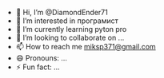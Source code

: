 - 👋 Hi, I’m @DiamondEnder71
- 👀 I’m interested in програмист
- 🌱 I’m currently learning pyton pro
- 💞️ I’m looking to collaborate on ...
- 📫 How to reach me miksp371@gmail.com
- 😄 Pronouns: ...
- ⚡ Fun fact: ...

<!---
DiamondEnder71/DiamondEnder71 is a ✨ special ✨ repository because its `README.md` (this file) appears on your GitHub profile.
You can click the Preview link to take a look at your changes.
--->
